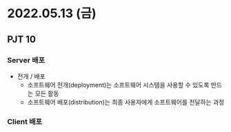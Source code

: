 # 2022.05.13 (금)

## PJT 10



### Server 배포

- 전개 / 배포
  - 소프트웨어 전개(deployment)는 소프트웨어 시스템을 사용할 수 있도록 만드는 모든 활동
  - 소프트웨어 배포(distribution)는 최종 사용자에게 소프트웨어를 전달하는 과정



### Client 배포
